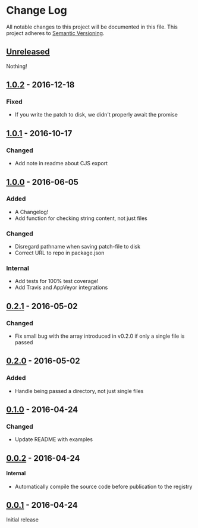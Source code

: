 # Change Log
All notable changes to this project will be documented in this file.
This project adheres to [Semantic Versioning](http://semver.org/).

## [Unreleased]
Nothing!

## [1.0.2] - 2016-12-18
### Fixed
- If you write the patch to disk, we didn't properly await the promise

## [1.0.1] - 2016-10-17
### Changed
- Add note in readme about CJS export

## [1.0.0] - 2016-06-05
### Added
- A Changelog!
- Add function for checking string content, not just files

### Changed
- Disregard pathname when saving patch-file to disk
- Correct URL to repo in package.json

### Internal
- Add tests for 100% test coverage!
- Add Travis and AppVeyor integrations

## [0.2.1] - 2016-05-02
### Changed
- Fix small bug with the array introduced in v0.2.0 if only a single file is passed

## [0.2.0] - 2016-05-02
### Added
- Handle being passed a directory, not just single files

## [0.1.0] - 2016-04-24
### Changed
- Update README with examples

## [0.0.2] - 2016-04-24
#### Internal
- Automatically compile the source code before publication to the registry

## [0.0.1] - 2016-04-24
Initial release


[Unreleased]: https://github.com/SimenB/check-es3-syntax/compare/v1.0.2...HEAD
[1.0.2]: https://github.com/SimenB/check-es3-syntax/compare/v1.0.1...v1.0.2
[1.0.1]: https://github.com/SimenB/check-es3-syntax/compare/v1.0.0...v1.0.1
[1.0.0]: https://github.com/SimenB/check-es3-syntax/compare/v0.2.1...v1.0.0
[0.2.1]: https://github.com/SimenB/check-es3-syntax/compare/v0.2.0...v0.2.1
[0.2.0]: https://github.com/SimenB/check-es3-syntax/compare/v0.1.0...v0.2.0
[0.1.0]: https://github.com/SimenB/check-es3-syntax/compare/v0.0.1...v0.0.2
[0.0.2]: https://github.com/SimenB/check-es3-syntax/compare/v0.0.1...v0.0.2
[0.0.1]: https://github.com/SimenB/check-es3-syntax/commit/ce2387cbb20cc8543f5d93794fbee793b36dcda0
